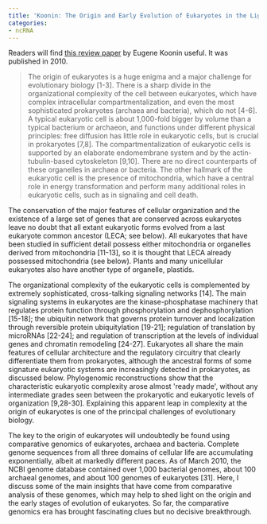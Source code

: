 ```yaml
---
title: 'Koonin: The Origin and Early Evolution of Eukaryotes in the Light of Phylogenomics'
categories:
- ncRNA
---
```

Readers will find [this review paper](http://genomebiology.com/2010/11/5/209)
by Eugene Koonin useful. It was published in 2010.
<!--more-->

> The origin of eukaryotes is a huge enigma and a major challenge for
evolutionary biology [1-3]. There is a sharp divide in the organizational
complexity of the cell between eukaryotes, which have complex intracellular
compartmentalization, and even the most sophisticated prokaryotes (archaea and
bacteria), which do not [4-6]. A typical eukaryotic cell is about 1,000-fold
bigger by volume than a typical bacterium or archaeon, and functions under
different physical principles: free diffusion has little role in eukaryotic
cells, but is crucial in prokaryotes [7,8]. The compartmentalization of
eukaryotic cells is supported by an elaborate endomembrane system and by the
actin-tubulin-based cytoskeleton [9,10]. There are no direct counterparts of
these organelles in archaea or bacteria. The other hallmark of the eukaryotic
cell is the presence of mitochondria, which have a central role in energy
transformation and perform many additional roles in eukaryotic cells, such as
in signaling and cell death.

The conservation of the major features of cellular organization and the
existence of a large set of genes that are conserved across eukaryotes leave
no doubt that all extant eukaryotic forms evolved from a last eukaryote common
ancestor (LECA; see below). All eukaryotes that have been studied in
sufficient detail possess either mitochondria or organelles derived from
mitochondria [11-13], so it is thought that LECA already possessed
mitochondria (see below). Plants and many unicellular eukaryotes also have
another type of organelle, plastids.

The organizational complexity of the eukaryotic cells is complemented by
extremely sophisticated, cross-talking signaling networks [14]. The main
signaling systems in eukaryotes are the kinase-phosphatase machinery that
regulates protein function through phosphorylation and dephosphorylation
[15-18]; the ubiquitin network that governs protein turnover and localization
through reversible protein ubiquitylation [19-21]; regulation of translation
by microRNAs [22-24]; and regulation of transcription at the levels of
individual genes and chromatin remodeling [24-27]. Eukaryotes all share the
main features of cellular architecture and the regulatory circuitry that
clearly differentiate them from prokaryotes, although the ancestral forms of
some signature eukaryotic systems are increasingly detected in prokaryotes, as
discussed below. Phylogenomic reconstructions show that the characteristic
eukaryotic complexity arose almost 'ready made', without any intermediate
grades seen between the prokaryotic and eukaryotic levels of organization
[9,28-30]. Explaining this apparent leap in complexity at the origin of
eukaryotes is one of the principal challenges of evolutionary biology.

The key to the origin of eukaryotes will undoubtedly be found using
comparative genomics of eukaryotes, archaea and bacteria. Complete genome
sequences from all three domains of cellular life are accumulating
exponentially, albeit at markedly different paces. As of March 2010, the NCBI
genome database contained over 1,000 bacterial genomes, about 100 archaeal
genomes, and about 100 genomes of eukaryotes [31]. Here, I discuss some of the
main insights that have come from comparative analysis of these genomes, which
may help to shed light on the origin and the early stages of evolution of
eukaryotes. So far, the comparative genomics era has brought fascinating clues
but no decisive breakthrough.


